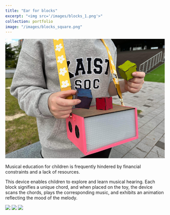 ```yaml
---
title: "Ear for blocks"
excerpt: "<img src='/images/blocks_1.png'>"
collection: portfolio
image: "/images/blocks_square.png"
---
```

<img src='images/blocks_1.png'>

Musical education for children is frequently hindered by financial constraints and a lack of resources.

This device enables children to explore and learn musical hearing. Each block signifies a unique chord, and when placed on the toy, the device scans the chords, plays the corresponding music, and exhibits an animation reflecting the mood of the melody.

<img src='images/blocks_2.png'>
<img src='images/blocks_3.png'>
<img src='images/blocks_4.png'>
